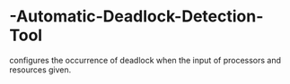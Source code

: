 # -Automatic-Deadlock-Detection-Tool
configures the occurrence of deadlock when the input of processors and resources given.
